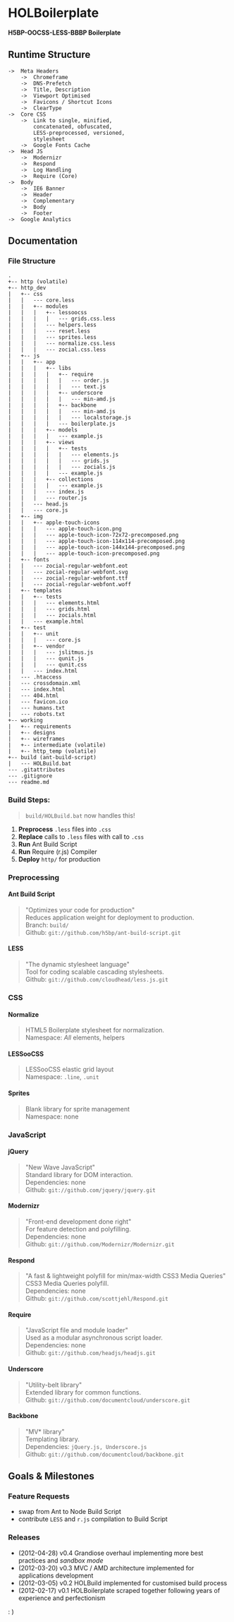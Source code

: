 # HOLBoilerplate
__H5BP-OOCSS-LESS-BBBP Boilerplate__


## Runtime Structure

```
-> 	Meta Headers
	-> 	Chromeframe
	-> 	DNS-Prefetch
	-> 	Title, Description
	-> 	Viewport Optimised
	->	Favicons / Shortcut Icons
	->	ClearType
-> 	Core CSS
	-> 	Link to single, minified,
		concatenated, obfuscated,
		LESS-preprocessed, versioned,
		stylesheet
	-> 	Google Fonts Cache
-> 	Head JS
	-> 	Modernizr
	->	Respond
	-> 	Log Handling
	->	Require (Core)
-> 	Body
	->	IE6 Banner
	->	Header
	->	Complementary
	->	Body
	->	Footer
->	Google Analytics
```


## Documentation

### File Structure
```
.
+-- http (volatile)
+-- http_dev
|   +-- css
|   |   --- core.less
|   |   +-- modules
|   |   |	+-- lessoocss
|   |   |	|	--- grids.css.less
|   |   |   --- helpers.less
|   |   |   --- reset.less
|   |   |   --- sprites.less
|   |   |   --- normalize.css.less
|   |   |   --- zocial.css.less
|   +-- js
|   |   +-- app
|   |   |	+-- libs
|   |   |	|	+-- require
|   |   |	|	|	--- order.js
|   |   |	|	|	--- text.js
|   |   |	|	+-- underscore
|   |   |	|	|	--- min-amd.js
|   |   |	|	+-- backbone
|   |   |	|	|	--- min-amd.js
|   |   |	|	|	--- localstorage.js
|   |   |	|	--- boilerplate.js
|   |   |	+-- models
|   |   |	|	--- example.js
|   |   |	+-- views
|   |   |	|	+-- tests
|   |   |	|	|	--- elements.js
|   |   |	|	|	--- grids.js
|   |   |	|	|	--- zocials.js
|   |   |	|	--- example.js
|   |   |	+-- collections
|   |   |	|	--- example.js
|   |   |   --- index.js
|   |   |   --- router.js
|   |   --- head.js
|   |   --- core.js
|   +-- img
|   |   +-- apple-touch-icons
|   |   |	--- apple-touch-icon.png
|   |   |	--- apple-touch-icon-72x72-precomposed.png
|   |   |	--- apple-touch-icon-114x114-precomposed.png
|   |   |	--- apple-touch-icon-144x144-precomposed.png
|   |   |	--- apple-touch-icon-precomposed.png
|   +-- fonts
|   |   --- zocial-regular-webfont.eot
|   |   --- zocial-regular-webfont.svg
|   |   --- zocial-regular-webfont.ttf
|   |   --- zocial-regular-webfont.woff
|   +-- templates
|   |   +-- tests
|   |   |	--- elements.html
|   |   |	--- grids.html
|   |   |	--- zocials.html
|   |   --- example.html
|   +-- test
|   |   +-- unit
|   |   |	--- core.js
|   |   +-- vendor
|   |   |	--- jslitmus.js
|   |   |	--- qunit.js
|   |   |	--- qunit.css
|   |   --- index.html
|   --- .htaccess
|   --- crossdomain.xml
|   --- index.html
|   --- 404.html
|   --- favicon.ico
|   --- humans.txt
|   --- robots.txt
+-- working
|   +-- requirements
|   +-- designs
|   +-- wireframes
|   +-- intermediate (volatile)
|   +-- http_temp (volatile)
+-- build (ant-build-script)
|   --- HOLBuild.bat
--- .gitattributes
--- .gitignore
--- readme.md
```


### Build Steps:

> `build/HOLBuild.bat` now handles this!

1. __Preprocess__ `.less` files into `.css`
2. __Replace__ calls to `.less` files with call to `.css`
3. __Run__ Ant Build Script
4. __Run__ Require (r.js) Compiler
5. __Deploy__ `http/` for production


### Preprocessing

#### Ant Build Script

> "Optimizes your code for production"  
> Reduces application weight for deployment to production.  
> Branch: `build/`  
> Github: `git://github.com/h5bp/ant-build-script.git`  

#### LESS

> "The dynamic stylesheet language"  
> Tool for coding scalable cascading stylesheets.  
> Github: `git://github.com/cloudhead/less.js.git`  


### CSS

#### Normalize

> HTML5 Boilerplate stylesheet for normalization.  
> Namespace: _All_ elements, helpers  

#### LESSooCSS

> LESSooCSS elastic grid layout  
> Namespace: `.line`, `.unit`  

#### Sprites

> Blank library for sprite management  
> Namespace: none  


### JavaScript

#### jQuery

> "New Wave JavaScript"  
> Standard library for DOM interaction.  
> Dependencies: none  
> Github: `git://github.com/jquery/jquery.git`  

#### Modernizr

> "Front-end development done right"  
> For feature detection and polyfilling.  
> Dependencies: none  
> Github: `git://github.com/Modernizr/Modernizr.git`  

#### Respond

> "A fast & lightweight polyfill for min/max-width CSS3 Media Queries"  
> CSS3 Media Queries polyfill.  
> Dependencies: none  
> Github: `git://github.com/scottjehl/Respond.git`  

#### Require

> "JavaScript file and module loader"  
> Used as a modular asynchronous script loader.  
> Dependencies: none  
> Github: `git://github.com/headjs/headjs.git`  

#### Underscore

> "Utility-belt library"  
> Extended library for common functions.  
> Github: `git://github.com/documentcloud/underscore.git`  

#### Backbone

> "MV* library"  
> Templating library.  
> Dependencies: `jQuery.js, Underscore.js`  
> Github: `git://github.com/documentcloud/backbone.git`  


## Goals & Milestones

### Feature Requests

* swap from Ant to Node Build Script
* contribute `LESS` and `r.js` compilation to Build Script

### Releases

* (2012-04-28) v0.4 Grandiose overhaul implementing more best practices and _sandbox mode_
* (2012-03-20) v0.3 MVC / AMD architecture implemented for applications development
* (2012-03-05) v0.2 HOLBuild implemented for customised build process
* (2012-02-17) v0.1 HOLBoilerplate scraped together following years of experience and perfectionism

: )
